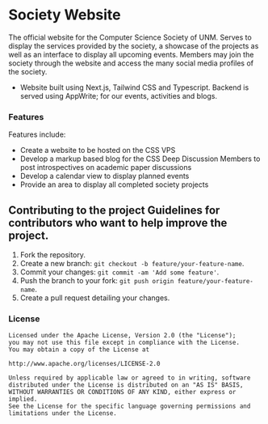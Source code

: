 # Society Website
The official website for the Computer Science Society of UNM. Serves to display the services provided by the society, a showcase of the projects as well as an interface to display all upcoming events. Members may join the society through the website and access the many social media profiles of the society.

- Website built using Next.js, Tailwind CSS and Typescript. Backend is served using AppWrite; for our events, activities and blogs.

### Features
Features include:
- Create a website to be hosted on the CSS VPS
- Develop a markup based blog for the CSS Deep Discussion Members to post introspectives on academic paper discussions
- Develop a calendar view to display planned events
- Provide an area to display all completed society projects

## Contributing to the project Guidelines for contributors who want to help improve the project.

1. Fork the repository.
2. Create a new branch: `git checkout -b feature/your-feature-name`.
3. Commit your changes: `git commit -am 'Add some feature'`.
4. Push the branch to your fork: `git push origin feature/your-feature-name`.
5. Create a pull request detailing your changes.

### License
```
Licensed under the Apache License, Version 2.0 (the "License");
you may not use this file except in compliance with the License.
You may obtain a copy of the License at

http://www.apache.org/licenses/LICENSE-2.0

Unless required by applicable law or agreed to in writing, software
distributed under the License is distributed on an "AS IS" BASIS,
WITHOUT WARRANTIES OR CONDITIONS OF ANY KIND, either express or implied.
See the License for the specific language governing permissions and
limitations under the License.
```

